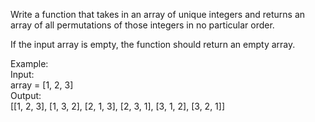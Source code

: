 Write a function that takes in an array of unique integers and returns an array of all permutations of those integers in no particular order.

If the input array is empty, the function should return an empty array.</p>

Example:<br>
Input:<br>
array = [1, 2, 3]<br>
Output:<br>
[[1, 2, 3], [1, 3, 2], [2, 1, 3], [2, 3, 1], [3, 1, 2], [3, 2, 1]]
